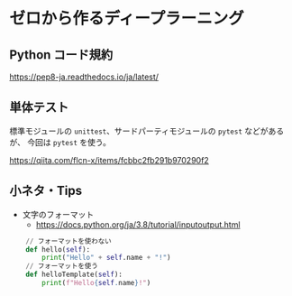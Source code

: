 # ゼロから作るディープラーニング

## Python コード規約

https://pep8-ja.readthedocs.io/ja/latest/

## 単体テスト

標準モジュールの `unittest`、サードパーティモジュールの `pytest` などがあるが、
今回は `pytest` を使う。

https://qiita.com/flcn-x/items/fcbbc2fb291b970290f2

## 小ネタ・Tips

- 文字のフォーマット
  - https://docs.python.org/ja/3.8/tutorial/inputoutput.html
```python
    // フォーマットを使わない
    def hello(self):
        print("Hello" + self.name + "!")
    // フォーマットを使う
    def helloTemplate(self):
        print(f"Hello{self.name}!")
```